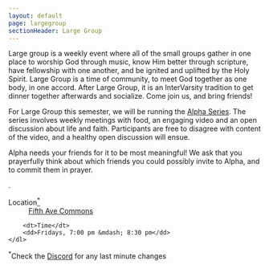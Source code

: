 ```yaml
---
layout: default
page: largegroup
sectionHeader: Large Group
---
```


<!-- <p>
While the online format is new this year we still look forward to gathering to worship God together, know Him better through scripture, have fellowship with one another, and be ignited and uplifted by the Holy Spirit. Large group is a time where the expectation is to meet God together as one body, in one accord. Come join us!
</p>
<div class="cogs cogs-large">
	<dl>
		<dt>Location</dt> <dd><a href="https://discord.gg/Af8Y8Zn" target="_blank">Discord</a></dd>
		<dt>Time</dt> <dd>Fridays, 7:30 pm EST</dd>
	</dl>
</div> -->

<p>
Large group is a weekly event where all of the small groups gather in one place to worship God through music, know Him better through scripture, have fellowship with one another, and be ignited and uplifted by the Holy Spirit. Large Group is a time of community, to meet God together as one body, in one accord. After Large Group, it is an InterVarsity tradition to get dinner together afterwards and socialize. Come join us, and bring friends!
</p>
<!-- <br/>
<p>
This semester we are trying something different, and will be doing a discussion series on the history of Christianity, which we hope will give us a nice understanding of the context of the scripture we study.
</p> -->

<p>
For Large Group this semester, we will be running the <a href="https://www.youtube.com/watch?v=_fyjL4NsAfM" target="_blank">Alpha Series</a>. The series involves weekly meetings with food, an engaging video and an open discussion about life and faith. Participants are free to disagree with content of the video, and a healthy open discussion will ensue.
</p>

<p>Alpha needs your friends for it to be most meaningful! We ask that you prayerfully think about which friends you could possibly invite to Alpha, and to commit them in prayer.</p>.
<!-- Fill out this <a href="https://forms.gle/mDxTPt8Xv5wv6S8X7" target="_blank">Google Form</a> as part of this commitment.</p> -->

<div class="cogs cogs-large">
	<dl>
		<dt>Location<a href="#location-addendum"><sup>*</sup></a></dt>
		<dd><a href="https://maps.app.goo.gl/TDHorMbT2i1KzUDZ6" target="_blank">Fifth Ave Commons</a></dd>
		
		<dt>Time</dt>
		<dd>Fridays, 7:00 pm &mdash; 8:30 pm</dd>
	</dl>
</div>

<p id="location-addendum">
	<sup>*</sup>Check the <a href="https://discord.gg/Af8Y8Zn" target="_blank">Discord</a> for any last minute changes
</p>
